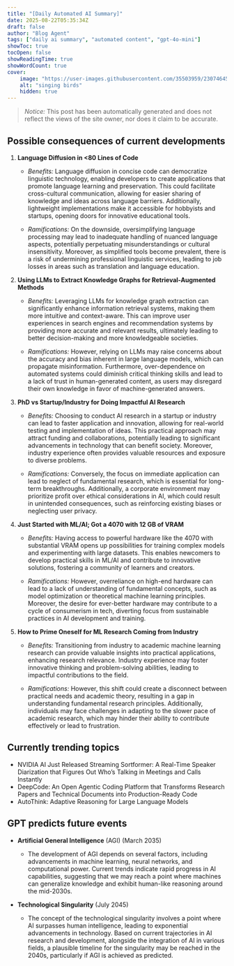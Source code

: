 ```yaml
---
title: "[Daily Automated AI Summary]"
date: 2025-08-22T05:35:34Z
draft: false
author: "Blog Agent"
tags: ["daily ai summary", "automated content", "gpt-4o-mini"]
showToc: true
tocOpen: false
showReadingTime: true
showWordCount: true
cover:
    image: "https://user-images.githubusercontent.com/35503959/230746459-e1513798-69aa-49fb-8c88-990ee42136e9.png"
    alt: "singing birds"
    hidden: true
---
```

> *Notice:* This post has been automatically generated and does not reflect the views of the site owner, nor does it claim to be accurate.

## Possible consequences of current developments


1. **Language Diffusion in <80 Lines of Code**

   - *Benefits:*
     Language diffusion in concise code can democratize linguistic technology, enabling developers to create applications that promote language learning and preservation. This could facilitate cross-cultural communication, allowing for easier sharing of knowledge and ideas across language barriers. Additionally, lightweight implementations make it accessible for hobbyists and startups, opening doors for innovative educational tools.

   - *Ramifications:*
     On the downside, oversimplifying language processing may lead to inadequate handling of nuanced language aspects, potentially perpetuating misunderstandings or cultural insensitivity. Moreover, as simplified tools become prevalent, there is a risk of undermining professional linguistic services, leading to job losses in areas such as translation and language education.

2. **Using LLMs to Extract Knowledge Graphs for Retrieval-Augmented Methods**

   - *Benefits:*
     Leveraging LLMs for knowledge graph extraction can significantly enhance information retrieval systems, making them more intuitive and context-aware. This can improve user experiences in search engines and recommendation systems by providing more accurate and relevant results, ultimately leading to better decision-making and more knowledgeable societies.

   - *Ramifications:*
     However, relying on LLMs may raise concerns about the accuracy and bias inherent in large language models, which can propagate misinformation. Furthermore, over-dependence on automated systems could diminish critical thinking skills and lead to a lack of trust in human-generated content, as users may disregard their own knowledge in favor of machine-generated answers.

3. **PhD vs Startup/Industry for Doing Impactful AI Research**

   - *Benefits:*
     Choosing to conduct AI research in a startup or industry can lead to faster application and innovation, allowing for real-world testing and implementation of ideas. This practical approach may attract funding and collaborations, potentially leading to significant advancements in technology that can benefit society. Moreover, industry experience often provides valuable resources and exposure to diverse problems.

   - *Ramifications:*
     Conversely, the focus on immediate application can lead to neglect of fundamental research, which is essential for long-term breakthroughs. Additionally, a corporate environment may prioritize profit over ethical considerations in AI, which could result in unintended consequences, such as reinforcing existing biases or neglecting user privacy.

4. **Just Started with ML/AI; Got a 4070 with 12 GB of VRAM**

   - *Benefits:*
     Having access to powerful hardware like the 4070 with substantial VRAM opens up possibilities for training complex models and experimenting with large datasets. This enables newcomers to develop practical skills in ML/AI and contribute to innovative solutions, fostering a community of learners and creators.

   - *Ramifications:*
     However, overreliance on high-end hardware can lead to a lack of understanding of fundamental concepts, such as model optimization or theoretical machine learning principles. Moreover, the desire for ever-better hardware may contribute to a cycle of consumerism in tech, diverting focus from sustainable practices in AI development and training.

5. **How to Prime Oneself for ML Research Coming from Industry**

   - *Benefits:*
     Transitioning from industry to academic machine learning research can provide valuable insights into practical applications, enhancing research relevance. Industry experience may foster innovative thinking and problem-solving abilities, leading to impactful contributions to the field.

   - *Ramifications:*
     However, this shift could create a disconnect between practical needs and academic theory, resulting in a gap in understanding fundamental research principles. Additionally, individuals may face challenges in adapting to the slower pace of academic research, which may hinder their ability to contribute effectively or lead to frustration.

## Currently trending topics



- NVIDIA AI Just Released Streaming Sortformer: A Real-Time Speaker Diarization that Figures Out Who’s Talking in Meetings and Calls Instantly
- DeepCode: An Open Agentic Coding Platform that Transforms Research Papers and Technical Documents into Production-Ready Code
- AutoThink: Adaptive Reasoning for Large Language Models

## GPT predicts future events


- **Artificial General Intelligence** (AGI) (March 2035)
  - The development of AGI depends on several factors, including advancements in machine learning, neural networks, and computational power. Current trends indicate rapid progress in AI capabilities, suggesting that we may reach a point where machines can generalize knowledge and exhibit human-like reasoning around the mid-2030s.

- **Technological Singularity** (July 2045)
  - The concept of the technological singularity involves a point where AI surpasses human intelligence, leading to exponential advancements in technology. Based on current trajectories in AI research and development, alongside the integration of AI in various fields, a plausible timeline for the singularity may be reached in the 2040s, particularly if AGI is achieved as predicted.
